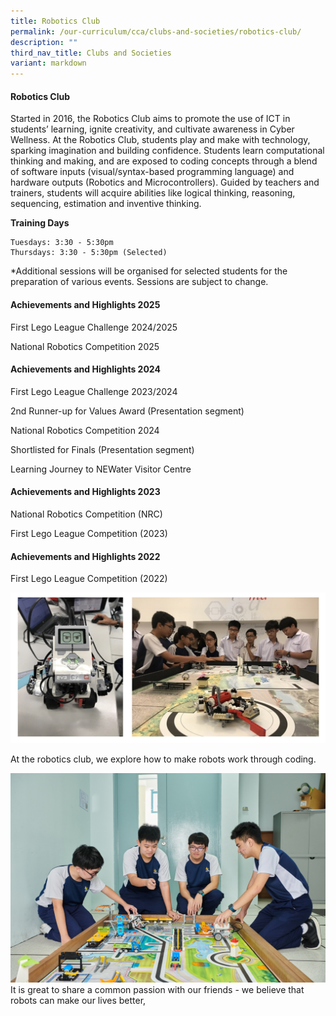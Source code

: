 ```yaml
---
title: Robotics Club
permalink: /our-curriculum/cca/clubs-and-societies/robotics-club/
description: ""
third_nav_title: Clubs and Societies
variant: markdown
---
```

#### Robotics Club

Started in 2016, the Robotics Club aims to promote the use of ICT in students’ learning, ignite creativity, and cultivate awareness in Cyber Wellness. At the Robotics Club, students play and make with technology, sparking imagination and building confidence. Students learn computational thinking and making, and are exposed to coding concepts through a blend of software inputs (visual/syntax-based programming language) and hardware outputs (Robotics and Microcontrollers). Guided by teachers and trainers, students will acquire abilities like logical thinking, reasoning, sequencing, estimation and inventive thinking.

**Training Days**

	Tuesdays: 3:30 - 5:30pm 
	Thursdays: 3:30 - 5:30pm (Selected)

\*Additional sessions will be organised for selected students for the preparation of various events. Sessions are subject to change.

#### Achievements and Highlights 2025

First Lego League Challenge 2024/2025
    
National Robotics Competition 2025
    
#### Achievements and Highlights 2024

First Lego League Challenge 2023/2024
    
2nd Runner-up for Values Award (Presentation segment)
    
National Robotics Competition 2024
 
Shortlisted for Finals (Presentation segment)
    
Learning Journey to NEWater Visitor Centre


#### Achievements and Highlights 2023

National Robotics Competition (NRC)
    
First Lego League Competition (2023)
    

#### Achievements and Highlights 2022

First Lego League Competition (2022)

![Robotics Club](/images/Robotics%20Club_1.jpg)


<style>  
img {  
  display: block;  
  margin-left: auto;  
  margin-right: auto;  
}  
</style>  
At the robotics club, we explore how to make robots work through coding.


![](/images/CCAs/Robotics/WGS_258%20(2).jpg)
It is great to share a common passion with our friends - we believe that robots can make our lives better,